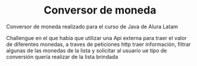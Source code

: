 <h1 align="center"> Conversor de moneda </h1>
<p>Conversor de moneda realizado para el curso de Java de Alura Latam</p>
<p>Challengue en el que habia que utilizar una Api externa para traer el valor de diferentes monedas,
a traves de peticiones http traer información, filtrar algunas de las monedas de la lista y solicitar al usuario ue tipo de conversión quería 
realizar de la lista brindada</p>
